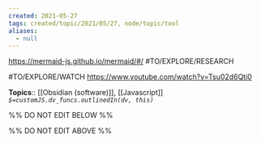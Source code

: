 ```yaml
---
created: 2021-05-27
tags: created/topic/2021/05/27, node/topic/tool
aliases:
  - null
---
```


https://mermaid-js.github.io/mermaid/#/
#TO/EXPLORE/RESEARCH 

#TO/EXPLORE/WATCH https://www.youtube.com/watch?v=Tsu02d6Qti0

**Topics**:: [[Obsidian (software)]], [[Javascript]] 
*`$=customJS.dv_funcs.outlinedIn(dv, this)`*

%% DO NOT EDIT BELOW %%

%% DO NOT EDIT ABOVE %%

